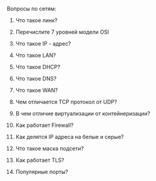 Вопросы по сетям:


1) Что такое линк? 

2) Перечислите 7 уровней модели OSI

3) Что такое IP - адрес?

4) Что такое LAN?

5) Что такое DHCP?

6) Что такое DNS?

7) Что такое WAN?

8) Чем отличается TCP протокол от UDP?

9) В чем отличие виртуализации от контейнеризации?

10) Как работает Firewall? 

11) Как делятся IP адреса на белые и серые? 

12) Что такое маска подсети? 

13) Как работает TLS?

14) Популярные порты? 



